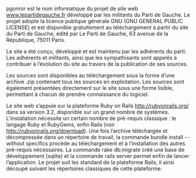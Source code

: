 pgonror est le nom informatique du projet de site web www.lepartidegauche.fr développé par les militants du Parti de Gauche. Le projet adopte la licence publique générale GNU (GNU GENERAL PUBLIC LICENSE) et est disponible gratuitement au téléchargement à partir du site du Parti de Gauche, édité par Le Parti de Gauche, 63 avenue de la République, 75011 Paris.

Le site a été conçu, développé et est maintenu par les adhérents du parti. Les adhérents et militants, ainsi que les sympathisants sont appelés à contribuer à l’évolution du site au travers de la publication de ses sources.

Les sources sont disponibles au téléchargement sous la forme d’une archive .zip contenant tous les sources en exploitation. Les sources sont également présentées directement sur le site sous une forme lisible, permettant à chacun de prendre connaissance du logiciel.

Le site web s’appuie sur la plateforme Ruby on Rails http://rubyonrails.org/ dans sa version 3.2, disponible sur un grand nombre de systèmes. L’installation nécessite un certain nombre de pré-requis classique : le langage Ruby et RubyGems, enfin Rails (voir http://rubyonrails.org/download). Une fois l’archive téléchargée et décompressée dans un répertoire de travail, la commande bundle install --without specifics procède au téléchargement et à l’installation des autres pré-requis nécessaires. La commande rake db:migrate créé une base de développement (sqlite) et la commande rails server permet enfin de lancer l’application. Le projet suit les standard de la plateforme Rails, il ainsi découpé suivant les répertoires classiques de cette plateforme.

